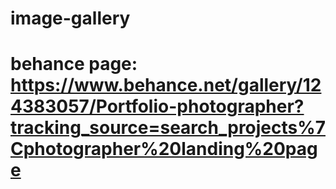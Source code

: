 # image-gallery

# behance page: https://www.behance.net/gallery/124383057/Portfolio-photographer?tracking_source=search_projects%7Cphotographer%20landing%20page
